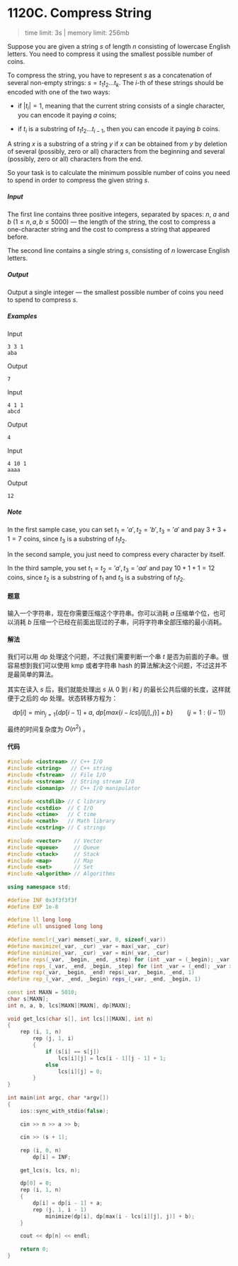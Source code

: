 # 1120C. Compress String

> time limit: 3s | memory limit: 256mb

Suppose you are given a string $s$ of length $n$ consisting of lowercase English letters. You need to compress it using the smallest possible number of coins.

To compress the string, you have to represent $s$ as a concatenation of several non-empty strings: $s=t_1t_2...t_k$. The $i$-th of these strings should be encoded with one of the two ways:

-   if $|t_i|=1$, meaning that the current string consists of a single character, you can encode it paying $a$ coins;

-   if $t_i$ is a substring of $t_1t_2...t_{i−1}$, then you can encode it paying $b$ coins. 

A string $x$ is a substring of a string $y$ if $x$ can be obtained from $y$ by deletion of several (possibly, zero or all) characters from the beginning and several (possibly, zero or all) characters from the end.

So your task is to calculate the minimum possible number of coins you need to spend in order to compress the given string $s$.

##### Input

The first line contains three positive integers, separated by spaces: $n$, $a$ and $b$ ($1 \leq n,a,b \leq 5000$) — the length of the string, the cost to compress a one-character string and the cost to compress a string that appeared before.

The second line contains a single string $s$, consisting of $n$ lowercase English letters.

##### Output

Output a single integer — the smallest possible number of coins you need to spend to compress $s$.

##### Examples

Input
```text
3 3 1
aba
```
Output
```text
7
```

Input
```text
4 1 1
abcd
```
Output
```text
4
```

Input
```text
4 10 1
aaaa
```
Output
```text
12
```

##### Note

In the first sample case, you can set $t_1='a', t_2= 'b', t_3= 'a'$ and pay $3+3+1=7$ coins, since $t_3$ is a substring of $t_1t_2$.

In the second sample, you just need to compress every character by itself.

In the third sample, you set $t_1=t_2='a', t_3= 'aa'$ and pay $10+1+1=12$ coins, since $t_2$ is a substring of $t_1$ and $t_3$ is a substring of $t_1t_2$.

#### 题意

输入一个字符串，现在你需要压缩这个字符串。你可以消耗 $a$ 压缩单个位，也可以消耗 $b$ 压缩一个已经在前面出现过的子串，问将字符串全部压缩的最小消耗。

#### 解法

我们可以用 dp 处理这个问题，不过我们需要判断一个串 $t$ 是否为前面的子串。很容易想到我们可以使用 kmp 或者字符串 hash 的算法解决这个问题，不过这并不是最简单的算法。

其实在读入 $s$ 后，我们就能处理出 $s$ 从 $0$ 到 $i$ 和 $j$ 的最长公共后缀的长度，这样就便于之后的 dp 处理。状态转移方程为：

$$ dp[i] = \min_{j=1}\{dp[i - 1] + a, \ dp[max\{i - lcs[i][j], j\}] + b\} \ \ \ \ \ \ \ \ (j = 1:(i - 1))$$

最终的时间复杂度为 $O(n^2)$ 。

#### 代码

```cpp
#include <iostream> // C++ I/O
#include <string>   // C++ string
#include <fstream>  // File I/O
#include <sstream>  // String stream I/O
#include <iomanip>  // C++ I/O manipulator
 
#include <cstdlib> // C library
#include <cstdio>  // C I/O
#include <ctime>   // C time
#include <cmath>   // Math library
#include <cstring> // C strings
 
#include <vector>    // Vector
#include <queue>     // Queue
#include <stack>     // Stack
#include <map>       // Map
#include <set>       // Set
#include <algorithm> // Algorithms
 
using namespace std;
 
#define INF 0x3f3f3f3f
#define EXP 1e-8
 
#define ll long long
#define ull unsigned long long
 
#define memclr(_var) memset(_var, 0, sizeof(_var))
#define maximize(_var, _cur) _var = max(_var, _cur)
#define minimize(_var, _cur) _var = min(_var, _cur)
#define reps(_var, _begin, _end, _step) for (int _var = (_begin); _var <= (_end); _var += (_step))
#define reps_(_var, _end, _begin, _step) for (int _var = (_end); _var >= (_begin); _var -= (_step))
#define rep(_var, _begin, _end) reps(_var, _begin, _end, 1)
#define rep_(_var, _end, _begin) reps_(_var, _end, _begin, 1)
 
const int MAXN = 5010;
char s[MAXN];
int n, a, b, lcs[MAXN][MAXN], dp[MAXN];
 
void get_lcs(char s[], int lcs[][MAXN], int n)
{
    rep (i, 1, n)
        rep (j, 1, i)
        {
            if (s[i] == s[j])
                lcs[i][j] = lcs[i - 1][j - 1] + 1;
            else
                lcs[i][j] = 0;
        }
}
 
int main(int argc, char *argv[])
{
    ios::sync_with_stdio(false);
 
    cin >> n >> a >> b;
 
    cin >> (s + 1);
 
    rep (i, 0, n)
        dp[i] = INF;
 
    get_lcs(s, lcs, n);
 
    dp[0] = 0;
    rep (i, 1, n)
    {
        dp[i] = dp[i - 1] + a;
        rep (j, 1, i - 1)
            minimize(dp[i], dp[max(i - lcs[i][j], j)] + b);
    }
    
    cout << dp[n] << endl;
 
    return 0;
}
```